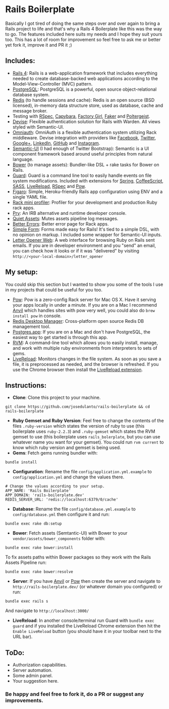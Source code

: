 Rails Boilerplate
===
Basically I got tired of doing the same steps over and over again to bring a Rails project to life and that's why a Rails 4 Boilerplate like this was the way to go. The features included here suits my needs and I hope they suit yours too. This has a lot of room for improvement so feel free to ask me or better yet fork it, improve it and PR it ;)

Includes:
---
* [Rails 4](http://rubyonrails.org/): Rails is a web-application framework that includes everything needed to create database-backed web applications according to the Model-View-Controller (MVC) pattern.
* [PostgreSQL](http://www.postgresql.org/): PostgreSQL is a powerful, open source object-relational database system.
* [Redis](http://redis.io/) (to handle sessions and cache): Redis is an open source (BSD licensed), in-memory data structure store, used as database, cache and message broker.
* Testing with [RSpec](http://rspec.info/), [Capybara](https://github.com/jnicklas/capybara), [Factory Girl](https://github.com/thoughtbot/factory_girl), [Faker](https://github.com/stympy/faker) and [Poltergeist](https://github.com/teampoltergeist/poltergeist).
* [Devise](https://github.com/plataformatec/devise): Flexible authentication solution for Rails with Warden. All views styled with Semantic-UI.
* [Omniauth](https://github.com/intridea/omniauth): OmniAuth is a flexible authentication system utilizing Rack middleware. Devise integration with providers like [Facebook](https://github.com/mkdynamic/omniauth-facebook), [Twitter](https://github.com/arunagw/omniauth-twitter), [Google+](https://github.com/zquestz/omniauth-google-oauth2), [LinkedIn](https://github.com/decioferreira/omniauth-linkedin-oauth2), [GitHub](https://github.com/intridea/omniauth-github) and [Instagram](https://github.com/ropiku/omniauth-instagram).
* [Semantic-UI](http://www.semantic-ui.com/) (I had enough of Twitter Bootstrap): Semantic is a UI component framework based around useful principles from natural language.
* [Bower](https://github.com/rharriso/bower-rails/) (to manage assets): Bundler-like DSL + rake tasks for Bower on Rails.
* [Guard](https://github.com/guard/guard): Guard is a command line tool to easily handle events on file system modifications. Included with extensions for [Spring](https://github.com/guard/guard-spring), [CoffeeScript](https://github.com/guard/guard-coffeescript), [SASS](https://github.com/guard/guard-sass), [LiveReload](https://github.com/guard/guard-livereload), [RSpec](https://github.com/guard/guard-rspec) and [Pow](https://github.com/guard/guard-pow).
* [Figaro](https://github.com/laserlemon/figaro): Simple, Heroku-friendly Rails app configuration using ENV and a single YAML file.
* [Rack mini profiler](https://github.com/MiniProfiler/rack-mini-profiler): Profiler for your development and production Ruby rack apps.
* [Pry](http://pryrepl.org/): An IRB alternative and runtime developer console.
* [Quiet Assets](https://github.com/evrone/quiet_assets): Mutes assets pipeline log messages.
* [Better Errors](https://github.com/charliesome/better_errors): Better error page for Rack apps.
* [Simple Form](https://github.com/plataformatec/simple_form): Forms made easy for Rails! It's tied to a simple DSL, with no opinion on markup. I included some wrapper for Semantic-UI inputs.
* [Letter Opener Web](https://github.com/fgrehm/letter_opener_web): A web interface for browsing Ruby on Rails sent emails. If you are in developer environment and you "send" an email, you can check how it looks or if it was "delivered" by visiting `http://<your-local-domain>/letter_opener`

My setup:
---
You could skip this section but I wanted to show you some of the tools I use in my projects that could be useful for you too.
* [Pow](http://pow.cx/): Pow is a zero-config Rack server for Mac OS X. Have it serving your apps locally in under a minute. If you are on a Mac I recommend [Anvil](http://anvilformac.com/) which handles sites with pow very well, you could also do `brew install pow` in console.
* [Redis Desktop Manager](http://redisdesktop.com/): Cross-platform open source Redis DB management tool.
* [Postgres.app](http://postgresapp.com/): If you are on a Mac and don't have PostgreSQL, the easiest way to get started is through this app.
* [RVM](https://rvm.io/): A command-line tool which allows you to easily install, manage, and work with multiple ruby environments from interpreters to sets of gems.
* [LiveReload](http://livereload.com/): Monitors changes in the file system. As soon as you save a file, it is preprocessed as needed, and the browser is refreshed. If you use the Chrome browser then install the [LiveReload extension](https://chrome.google.com/webstore/detail/livereload/jnihajbhpnppcggbcgedagnkighmdlei?hl=en).

Instructions:
---
* **Clone**: Clone this project to your machine.
```
git clone https://github.com/josedulanto/rails-boilerplate && cd rails-boilerplate
```
* **Ruby Gemset and Ruby Version**: Feel free to change the contents of the files `.ruby-version` which states the version of ruby to use (this boilerplate uses `ruby-2.2.3`) and `.ruby-gemset` which states the RVM gemset to use (this boilerplate uses `rails_bolerplate`, but you can use whatever name you want for your gemset). You could run `rvm current` to know which ruby version and gemset is being used.
* **Gems**: Fetch gems running bundler with:
```
bundle install
```
* **Configuration**: Rename the file `config/application.yml.example` to `config/application.yml` and change the values there.
```
# Change the values according to your setup.
APP_NAME: 'Rails Boilerplate'
APP_DOMAIN: 'rails-boilerplate.dev'
REDIS_SERVER_URL: 'redis://localhost:6379/0/cache'
```
* **Database**: Rename the file `config/database.yml.example` to `config/database.yml` then configure it and run:
```
bundle exec rake db:setup
```
* **Bower**: Fetch assets (Semtantic-UI) with Bower to your `vendor/assets/bower_components` folder with:
```
bundle exec rake bower:install
```
To fix assets paths within Bower packages so they work with the Rails Assets Pipeline run:
```
bundle exec rake bower:resolve
```
* **Server**: If you have [Anvil](http://anvilformac.com/) or [Pow](http://pow.cx/) then create the server and navigate to `http://rails-boilerplate.dev/` (or whatever domain you configured) or run:
```
bundle exec rails s
```
And navigate to `http://localhost:3000/`
* **LiveReload**: In another console/terminal run Guard with `bundle exec guard` and if you installed the LiveReload Chrome extension then hit the `Enable LiveReload` button (you should have it in your toolbar next to the URL bar).

ToDo:
---
* Authorization capabilities.
* Server automation.
* Some admin panel.
* Your suggestion here.

### Be happy and feel free to fork it, do a PR or suggest any improvements.
